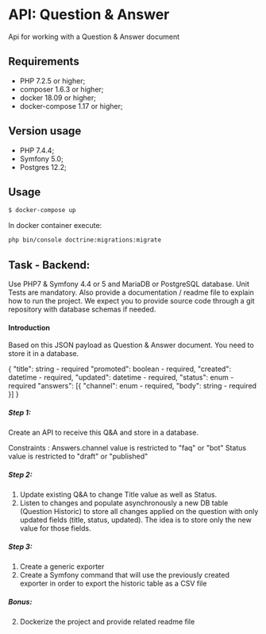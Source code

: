 API: Question & Answer
========================

Api for working with a Question & Answer document

Requirements
------------

  * PHP 7.2.5 or higher;
  * composer 1.6.3 or higher;
  * docker 18.09 or higher;
  * docker-compose 1.17 or higher;

Version usage
-----
  * PHP 7.4.4;
  * Symfony 5.0;
  * Postgres 12.2;

Usage
-----

```bash
$ docker-compose up
```
In docker container execute:

```bash
php bin/console doctrine:migrations:migrate
```
## Task - Backend:

Use PHP7 & Symfony 4.4 or 5 and MariaDB or PostgreSQL database.
Unit Tests are mandatory. 
Also provide a documentation / readme file to explain how to run the project.
We expect you to provide source code through a git repository with database schemas if needed.

#### Introduction 

Based on this JSON payload as Question & Answer document. You need to store it in a database.

{
  "title": string - required
  "promoted": boolean - required,
  "created": datetime - required,
  "updated": datetime - required,
  "status": enum - required 
  "answers": [{
    "channel": enum - required,
    "body": string - required
  }]
}


##### Step 1:

Create an API to receive this Q&A and store in a database.

Constraints : 
Answers.channel value is restricted to "faq" or "bot"
Status value is restricted to "draft" or "published"


##### Step 2:

1. Update existing Q&A to change Title value as well as Status. 
2. Listen to changes and populate asynchronously a new DB table (Question Historic) to store all changes applied on the question with only updated fields (title, status, updated). The idea is to store only the new value for those fields.

##### Step 3:

1. Create a generic exporter
2. Create a Symfony command that will use the previously created exporter in order to export the historic table as a CSV file 

##### Bonus:

2. Dockerize the project and provide related readme file